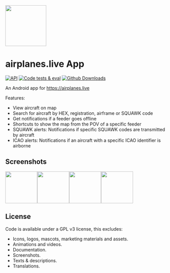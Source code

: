 <img src="https://raw.githubusercontent.com/d4rken/airplanes-live-app/main/app/src/main/ic_launcher-playstore.png" width="128">

# airplanes.live App

[![API](https://img.shields.io/badge/API-26%2B-brightgreen.svg?style=flat)](https://android-arsenal.com/api?level=26)
[![Code tests & eval](https://img.shields.io/github/actions/workflow/status/d4rken/airplanes-live-app/code-checks.yml?logo=githubactions&label=Code%20tests
)](https://github.com/d4rken/airplanes-live-app/actions)
[![Github Downloads](https://img.shields.io/github/downloads/d4rken/airplanes-live-app/total.svg?label=GitHub%20Downloads&logo=github)](https://github.com/d4rken/airplanes-live-app/releases/latest)

An Android app for https://airplanes.live

Features:

* View aircraft on map
* Search for aircraft by HEX, registration, airframe or SQUAWK code
* Get notifications if a feeder goes offline
* Shortcuts to show the map from the POV of a specific feeder
* SQUAWK alerts: Notifications if specific SQUAWK codes are transmitted by aircraft
* ICAO alerts: Notifications if an aircraft with a specific ICAO identifier is airborne

## Screenshots

<img src="https://github.com/d4rken/airplanes-live-app/raw/main/.assets/screenshots/1.png" width="100"><img src="https://github.com/d4rken/airplanes-live-app/raw/main/.assets/screenshots/2.png" width="100"><img src="https://github.com/d4rken/airplanes-live-app/raw/main/.assets/screenshots/3.png" width="100"><img src="https://github.com/d4rken/airplanes-live-app/raw/main/.assets/screenshots/4.png" width="100">

## License

Code is available under a GPL v3 license, this excludes:

* Icons, logos, mascots, marketing materials and assets.
* Animations and videos.
* Documentation.
* Screenshots.
* Texts & descriptions.
* Translations.
